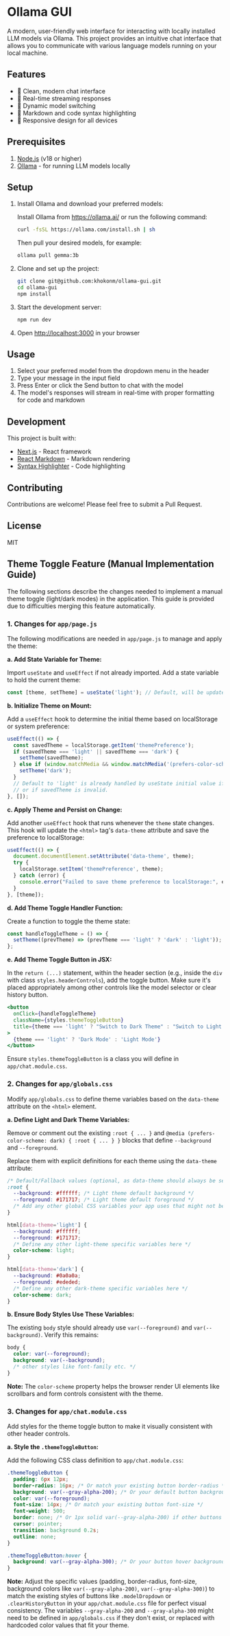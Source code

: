 # Ollama GUI

A modern, user-friendly web interface for interacting with locally installed LLM models via Ollama. This project provides an intuitive chat interface that allows you to communicate with various language models running on your local machine.

## Features

- 🚀 Clean, modern chat interface
- 💬 Real-time streaming responses
- 🔄 Dynamic model switching
- 🎨 Markdown and code syntax highlighting
- 📱 Responsive design for all devices

## Prerequisites

1. [Node.js](https://nodejs.org/) (v18 or higher)
2. [Ollama](https://ollama.ai/) - for running LLM models locally

## Setup

1. Install Ollama and download your preferred models:
   
    Install Ollama from https://ollama.ai/ or run the following command:

   ```bash
   curl -fsSL https://ollama.com/install.sh | sh
   ```
   Then pull your desired models, for example:

   ```bash
   ollama pull gemma:3b
   ```

2. Clone and set up the project:
   ```bash
   git clone git@github.com:khokonm/ollama-gui.git
   cd ollama-gui
   npm install
   ```

3. Start the development server:
   ```bash
   npm run dev
   ```

4. Open [http://localhost:3000](http://localhost:3000) in your browser

## Usage

1. Select your preferred model from the dropdown menu in the header
2. Type your message in the input field
3. Press Enter or click the Send button to chat with the model
4. The model's responses will stream in real-time with proper formatting for code and markdown

## Development

This project is built with:
- [Next.js](https://nextjs.org/) - React framework
- [React Markdown](https://github.com/remarkjs/react-markdown) - Markdown rendering
- [Syntax Highlighter](https://github.com/react-syntax-highlighter/react-syntax-highlighter) - Code highlighting

## Contributing

Contributions are welcome! Please feel free to submit a Pull Request.

## License

MIT

## Theme Toggle Feature (Manual Implementation Guide)

The following sections describe the changes needed to implement a manual theme toggle (light/dark modes) in the application. This guide is provided due to difficulties merging this feature automatically.

### 1. Changes for `app/page.js`

The following modifications are needed in `app/page.js` to manage and apply the theme:

**a. Add State Variable for Theme:**

Import `useState` and `useEffect` if not already imported. Add a state variable to hold the current theme:

```javascript
const [theme, setTheme] = useState('light'); // Default, will be updated by useEffect
```

**b. Initialize Theme on Mount:**

Add a `useEffect` hook to determine the initial theme based on localStorage or system preference:

```javascript
useEffect(() => {
  const savedTheme = localStorage.getItem('themePreference');
  if (savedTheme === 'light' || savedTheme === 'dark') {
    setTheme(savedTheme);
  } else if (window.matchMedia && window.matchMedia('(prefers-color-scheme: dark)').matches) {
    setTheme('dark');
  }
  // Default to 'light' is already handled by useState initial value if above conditions aren't met
  // or if savedTheme is invalid.
}, []);
```

**c. Apply Theme and Persist on Change:**

Add another `useEffect` hook that runs whenever the `theme` state changes. This hook will update the `<html>` tag's `data-theme` attribute and save the preference to localStorage:

```javascript
useEffect(() => {
  document.documentElement.setAttribute('data-theme', theme);
  try {
    localStorage.setItem('themePreference', theme);
  } catch (error) {
    console.error("Failed to save theme preference to localStorage:", error);
  }
}, [theme]);
```

**d. Add Theme Toggle Handler Function:**

Create a function to toggle the theme state:

```javascript
const handleToggleTheme = () => {
  setTheme((prevTheme) => (prevTheme === 'light' ? 'dark' : 'light'));
};
```

**e. Add Theme Toggle Button in JSX:**

In the `return (...)` statement, within the header section (e.g., inside the `div` with class `styles.headerControls`), add the toggle button. Make sure it's placed appropriately among other controls like the model selector or clear history button.

```jsx
<button
  onClick={handleToggleTheme}
  className={styles.themeToggleButton}
  title={theme === 'light' ? "Switch to Dark Theme" : "Switch to Light Theme"}
>
  {theme === 'light' ? 'Dark Mode' : 'Light Mode'}
</button>
```
Ensure `styles.themeToggleButton` is a class you will define in `app/chat.module.css`.

### 2. Changes for `app/globals.css`

Modify `app/globals.css` to define theme variables based on the `data-theme` attribute on the `<html>` element.

**a. Define Light and Dark Theme Variables:**

Remove or comment out the existing `:root { ... }` and `@media (prefers-color-scheme: dark) { :root { ... } }` blocks that define `--background` and `--foreground`.

Replace them with explicit definitions for each theme using the `data-theme` attribute:

```css
/* Default/Fallback values (optional, as data-theme should always be set by JS) */
:root {
  --background: #ffffff; /* Light theme default background */
  --foreground: #171717; /* Light theme default foreground */
  /* Add any other global CSS variables your app uses that might not be theme-dependent */
}

html[data-theme='light'] {
  --background: #ffffff;
  --foreground: #171717;
  /* Define any other light-theme specific variables here */
  color-scheme: light;
}

html[data-theme='dark'] {
  --background: #0a0a0a;
  --foreground: #ededed;
  /* Define any other dark-theme specific variables here */
  color-scheme: dark;
}
```

**b. Ensure Body Styles Use These Variables:**

The existing `body` style should already use `var(--foreground)` and `var(--background)`. Verify this remains:

```css
body {
  color: var(--foreground);
  background: var(--background);
  /* other styles like font-family etc. */
}
```

**Note:** The `color-scheme` property helps the browser render UI elements like scrollbars and form controls consistent with the theme.

### 3. Changes for `app/chat.module.css`

Add styles for the theme toggle button to make it visually consistent with other header controls.

**a. Style the `.themeToggleButton`:**

Add the following CSS class definition to `app/chat.module.css`:

```css
.themeToggleButton {
  padding: 6px 12px;
  border-radius: 16px; /* Or match your existing button border-radius */
  background: var(--gray-alpha-200); /* Or your default button background */
  color: var(--foreground);
  font-size: 14px; /* Or match your existing button font-size */
  font-weight: 500;
  border: none; /* Or 1px solid var(--gray-alpha-200) if other buttons have borders */
  cursor: pointer;
  transition: background 0.2s;
  outline: none;
}

.themeToggleButton:hover {
  background: var(--gray-alpha-300); /* Or your button hover background */
}
```

**Note:** Adjust the specific values (padding, border-radius, font-size, background colors like `var(--gray-alpha-200)`, `var(--gray-alpha-300)`) to match the existing styles of buttons like `.modelDropdown` or `.clearHistoryButton` in your `app/chat.module.css` file for perfect visual consistency. The variables `--gray-alpha-200` and `--gray-alpha-300` might need to be defined in `app/globals.css` if they don't exist, or replaced with hardcoded color values that fit your theme.
